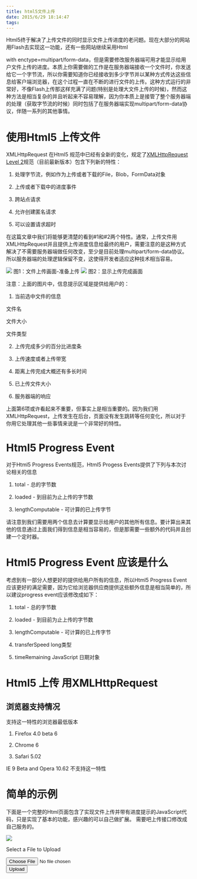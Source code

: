 ```yaml
---
title: html5文件上传
date: 2015/6/29 18:14:47
tags:
---
```



Html5终于解决了上传文件的同时显示文件上传进度的老问题。现在大部分的网站用Flash去实现这一功能，还有一些网站继续采用Html <form>with enctype=multipart/form-data，但是需要修改服务器端可用才能显示给用户文件上传的进度。本质上你需要做的工作是在服务器端接收一个文件时，你发送给它一个字节流，所以你需要知道你已经接收到多少字节并以某种方式传达这些信息给客户端浏览器，在这个过程一直在不断的进行文件的上传。这种方式运行的非常好，不像Flash上传那这样充满了问题(特别是处理大文件上传的时候)，然而这种方法是相当复杂的并且听起来不容易理解，因为你本质上是接管了整个服务器端的处理（获取字节流的时候）同时包括了在服务器端实现multipart/form-data协议，伴随一系列的其他事情。

# 使用Html5 上传文件

XMLHttpRequest 在Html5 规范中已经有全新的变化，规定了[XMLHttpRequest Level 2](http://www.w3.org/TR/XMLHttpRequest2/)规范（目前最新版本）包含下列新的特性：

  1. 处理字节流，例如作为上传或者下载的File，Blob，FormData对象

  2. 上传或者下载中的进度事件

  3. 跨站点请求

  4. 允许创建匿名请求

  5. 可以设置请求超时




在这篇文章中我们将能够更清楚的看到#1和#2两个特性。通常，上传文件用XMLHttpRequest并且提供上传进度信息给最终的用户，需要注意的是这种方式解决了不需要服务器端做任何改变，至少是目前处理multipart/form-data协议。所以服务器端的处理逻辑保留不变，这使得开发者适应这种技术相当容易。

![](http://static.oschina.net/uploads/img/201406/27110823_2bWn.png) 图1：文件上传画面-准备上传 ![](http://static.oschina.net/uploads/img/201406/27110824_YLVb.png) 图2：显示上传完成画面

注意：上面的图片中，信息提示区域是提供给用户的：

  1. 当前选中文件的信息

文件名

文件大小

文件类型

  2. 上传完成多少的百分比进度条

  3. 上传速度或者上传带宽

  4. 距离上传完成大概还有多长时间

  5. 已上传文件大小

  6. 服务器端的响应




上面第6项或许看起来不重要，但事实上是相当重要的。因为我们用XMLHttpRequest，上传发生在后台，页面没有发生跳转等任何变化，所以对于你用它处理其他一些事情来说是一个非常好的特性。

# Html5 Progress Event

对于Html5 Progress Events规范，Html5 Progess Events提供了下列与本次讨论相关的信息

  1. total - 总的字节数

  2. loaded - 到目前为止上传的字节数

  3. lengthComputable - 可计算的已上传字节




请注意到我们需要用两个信息去计算要显示给用户的其他所有信息。要计算出来其他的信息通过上面我们得到信息是相当容易的，但是那需要一些额外的代码并且创建一个定时器。

# Html5 Progress Event 应该是什么

考虑到有一部分人想更好的提供给用户所有的信息，所以Html5 Progress Event应该更好的满足需要，因为它给浏览器供应商提供这些额外信息是相当简单的，所以建议progress event应该修改成如下：

  1. total - 总的字节数

  2. loaded - 到目前为止上传的字节数

  3. lengthComputable - 可计算的已上传字节

  4. transferSpeed long类型

  5. timeRemaining JavaScript 日期对象




# Html5 上传 用XMLHttpRequest

## 浏览器支持情况

支持这一特性的浏览器最低版本

  1. Firefox 4.0 beta 6

  2. Chrome 6

  3. Safari 5.02




IE 9 Beta and Opera 10.62 不支持这一特性

# 简单的示例

下面是一个完整的Html页面包含了实现文件上传并带有进度提示的JavaScript代码，只是实现了基本的功能，感兴趣的可以自己做扩展。 需要吧上传接口修改成自己服务的。 

 

![](https://common.cnblogs.com/images/copycode.gif)

<!DOCTYPE html>

<html>

<head>

<title>Upload Files using XMLHttpRequest - Minimal</title>

<script type="text/javascript">

function fileSelected() {

var file = document.getElementById('fileToUpload').files[0];

if (file) {

var fileSize = 0;

if (file.size > 1024 * 1024)

fileSize = (Math.round(file.size * 100 / (1024 * 1024)) / 100).toString() + 'MB';

else

fileSize = (Math.round(file.size * 100 / 1024) / 100).toString() + 'KB';

document.getElementById('fileName').innerHTML = 'Name: ' + file.name;

document.getElementById('fileSize').innerHTML = 'Size: ' + fileSize;

document.getElementById('fileType').innerHTML = 'Type: ' + file.type;

}

}

function uploadFile() {

var fd = new FormData();

fd.append("fileToUpload", document.getElementById('fileToUpload').files[0]);

var xhr = new XMLHttpRequest();

xhr.upload.addEventListener("progress", uploadProgress, false);

xhr.addEventListener("load", uploadComplete, false);

xhr.addEventListener("error", uploadFailed, false);

xhr.addEventListener("abort", uploadCanceled, false);

xhr.open("POST", "upload.do");//修改成自己的接口

xhr.send(fd);

}

function uploadProgress(evt) {

if (evt.lengthComputable) {

var percentComplete = Math.round(evt.loaded * 100 / evt.total);

document.getElementById('progressNumber').innerHTML = percentComplete.toString() + '%';

}

else {

document.getElementById('progressNumber').innerHTML = 'unable to compute';

}

}

function uploadComplete(evt) {

/* 服务器端返回响应时候触发event事件*/

alert(evt.target.responseText);

}

function uploadFailed(evt) {

alert("There was an error attempting to upload the file.");

}

function uploadCanceled(evt) {

alert("The upload has been canceled by the user or the browser dropped the connection.");

}

</script>

</head>

<body>

<form id="form1" enctype="multipart/form-data" method="post" action="Upload.aspx">

<div class="row">

<label for="fileToUpload">Select a File to Upload</label><br />

<input type="file" name="fileToUpload" id="fileToUpload" onchange="fileSelected();"/>

</div>

<div id="fileName"></div>

<div id="fileSize"></div>

<div id="fileType"></div>

<div class="row">

<input type="button" onclick="uploadFile()" value="Upload" />

</div>

<div id="progressNumber"></div>

</form>

</body>

</html>

  


  


  

